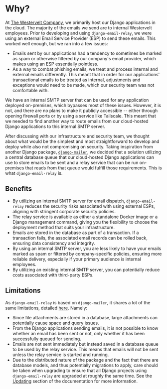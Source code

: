 # Why?

At [The Westervelt Company](https://github.com/westerveltco), we primarily host our Django applications in the cloud. The majority of the emails we send are to internal Westervelt employees. Prior to developing and using `django-email-relay`, we were using an external Email Service Provider (ESP) to send these emails. This worked well enough, but we ran into a few issues:

- Emails sent by our applications had a tendency to sometimes be marked as spam or otherwise filtered by our company's email provider, which makes using an ESP essentially pointless.
- As a way to combat phishing emails, we treat and process internal and external emails differently. This meant that in order for our applications' transactional emails to be treated as internal, adjustments and exceptions would need to be made, which our security team was not comfortable with.

We have an internal SMTP server that can be used for any application deployed on-premises, which bypasses most of these issues. However, it is not, and there are no plans to make it publicly accessible -- either through opening firewall ports or by using a service like Tailscale. This meant that we needed to find another way to route emails from our cloud-hosted Django applications to this internal SMTP server.

After discussing with our infrastructure and security team, we thought about what would be the simplest and most straightforward to develop and deploy while also not compromising on security. Taking inspiration from another Django package, [`django-mailer`](https://github.com/pinax/django-mailer/), we decided that a solution utilizing a central database queue that our cloud-hosted Django applications can use to store emails to be sent and a relay service that can be run on-premises that reads from that queue would fulfill those requirements. This is what `django-email-relay` is.

## Benefits

- By utilizing an internal SMTP server for email dispatch, `django-email-relay` reduces the security risks associated with using external ESPs, aligning with stringent corporate security policies.
- The relay service is available as either a standalone Docker image or a Django management command, giving you the flexibility to choose the deployment method that suits your infrastructure.
- Emails are stored in the database as part of a transaction. If a transaction fails, the associated email records can be rolled back, ensuring data consistency and integrity.
- By using an internal SMTP server, you are less likely to have your emails marked as spam or filtered by company-specific policies, ensuring more reliable delivery, especially if your primary audience is internal employees.
- By utilizing an existing internal SMTP server, you can potentially reduce costs associated with third-party ESPs.

## Limitations

As `django-email-relay` is based on `django-mailer`, it shares a lot of the same limitations, detailed [here](https://github.com/pinax/django-mailer/blob/863a99752e6928f9825bae275f69bf8696b836cb/README.rst#limitations). Namely:

- Since file attachments are stored in a database, large attachments can potentially cause space and query issues.
- From the Django applications sending emails, it is not possible to know whether an email has been sent or not, only whether it has been successfully queued for sending.
- Emails are not sent immediately but instead saved in a database queue to be used by the relay service. This means that emails will not be sent unless the relay service is started and running.
- Due to the distributed nature of the package and the fact that there are database models, and thus potentially migrations to apply, care should be taken when upgrading to ensure that all Django projects using `django-email-relay` are upgraded at roughly the same time. See the [Updating](updating.md) section of the documentation for more information.
